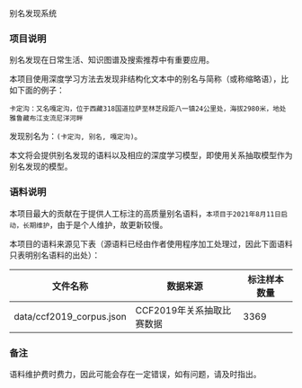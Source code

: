 别名发现系统

### 项目说明

别名发现在日常生活、知识图谱及搜索推荐中有重要应用。

本项目使用深度学习方法去发现非结构化文本中的别名与简称（或称缩略语），比如下面的例子：

```
卡定沟：又名嘎定沟，位于西藏318国道拉萨至林芝段距八一镇24公里处，海拔2980米，地处雅鲁藏布江支流尼洋河畔
```

发现别名为：`(卡定沟, 别名, 嘎定沟)`。

本文将会提供别名发现的语料以及相应的深度学习模型，即使用关系抽取模型作为别名发现的模型。

### 语料说明

本项目最大的贡献在于提供人工标注的高质量别名语料，`本项目于2021年8月11日启动，长期维护`，由于是个人维护，故更新较慢。

本项目的语料来源见下表（源语料已经由作者使用程序加工处理过，因此下面语料只表明别名语料的出处）：

|文件名称|数据来源|标注样本数量|
|---|---|---|
|data/ccf2019_corpus.json|CCF2019年关系抽取比赛数据|3369|

### 备注

语料维护费时费力，因此可能会存在一定错误，如有问题，请及时指出。